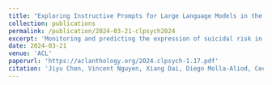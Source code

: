 ```yaml
---
title: "Exploring Instructive Prompts for Large Language Models in the Extraction of Evidence for Supporting Assigned Suicidal Risk Levels"
collection: publications
permalink: /publication/2024-03-21-clpsych2024
excerpt: 'Monitoring and predicting the expression of suicidal risk in individuals’ social media posts is a central focus in clinical NLP. Yet, existing approaches frequently lack a crucial explainability component necessary for extracting evidence related to an individual’s mental health state. We describe the CSIRO Data61 team’s evidence extraction system submitted to the CLPsych 2024 shared task. The task aims to investigate the zero-shot capabilities of open-source LLM in extracting evidence regarding an individual’s assigned suicide risk level from social media discourse. The results are assessed against ground truth evidence annotated by psychological experts, with an achieved recall-oriented BERTScore of 0.919. Our findings suggest that LLMs showcase strong feasibility in the extraction of information supporting the evaluation of suicidal risk in social media discourse. Opportunities for refinement exist, notably in crafting concise and effective instructions to guide the extraction process.'
date: 2024-03-21
venue: 'ACL'
paperurl: 'https://aclanthology.org/2024.clpsych-1.17.pdf'
citation: 'Jiyu Chen, Vincent Nguyen, Xiang Dai, Diego Molla-Aliod, Cecile Paris, and Sarvnaz Karimi. 2024. Exploring Instructive Prompts for Large Language Models in the Extraction of Evidence for Supporting Assigned Suicidal Risk Levels. In Proceedings of the 9th Workshop on Computational Linguistics and Clinical Psychology (CLPsych 2024), pages 197–202, St. Julians, Malta. Association for Computational Linguistics.'
---
```

